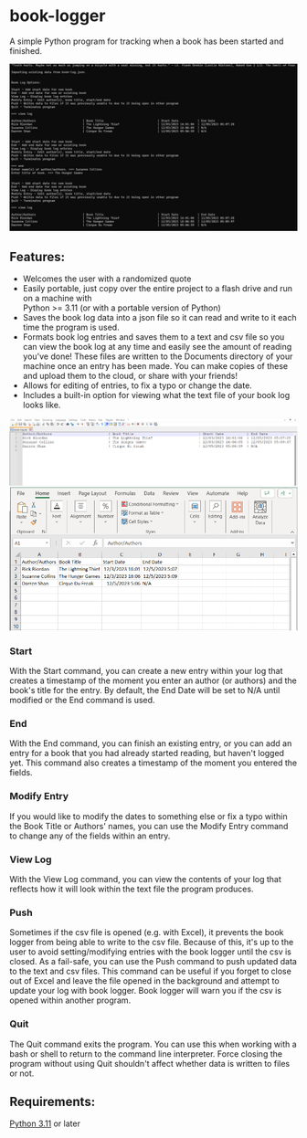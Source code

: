 # **book-logger**

A simple Python program for tracking when a book has been started and finished.

<p style="margin-bottom: 0px;" align="center">
	<img src="assets/images/overview.png" alt="Program Overview (from CLI)" />
</p>

## Features: ##
* Welcomes the user with a randomized quote
* Easily portable, just copy over the entire project to a flash drive and run on a machine with  
Python >= 3.11 (or with a portable version of Python)
* Saves the book log data into a json file so it can read and write to it each time the program is used.
* Formats book log entries and saves them to a text and csv file so you can view the book log at any time and easily see
the amount of reading you've done! These files are written to the Documents directory of your machine once an entry has 
been made. You can make copies of these and upload them to the cloud, or share with your friends!
* Allows for editing of entries, to fix a typo or change the date. 
* Includes a built-in option for viewing what the text file of your book log looks like.

<p style="margin-bottom: 0px;" align="center">
	<img src="assets/images/txt-example.png" alt="Book Log - Text" />
	<img src="assets/images/csv-example.png" alt="Book Log - CSV" />
</p>

### Start ###
With the Start command, you can create a new entry within your log that creates a timestamp of the moment you enter an 
author (or authors) and the book's title for the entry. By default, the End Date will be set to N/A until modified or
the End command is used.
### End ###
With the End command, you can finish an existing entry, or you can add an entry for a book that you had already started 
reading, but haven't logged yet. This command also creates a timestamp of the moment you entered the fields.
### Modify Entry ###
If you would like to modify the dates to something else or fix a typo within the Book Title or Authors' names, you can 
use the Modify Entry command to change any of the fields within an entry.
### View Log ###
With the View Log command, you can view the contents of your log that reflects how it will look within the text file the
program produces.
### Push ###
Sometimes if the csv file is opened (e.g. with Excel), it prevents the book logger from being able to write to the csv 
file. Because of this, it's up to the user to avoid setting/modifying entries with the book logger until the csv is 
closed. As a fail-safe, you can use the Push command to push updated data to the text and csv files. This command can be
useful if you forget to close out of Excel and leave the file opened in the background and attempt to update your log 
with book logger. Book logger will warn you if the csv is opened within another program.
### Quit ###
The Quit command exits the program. You can use this when working with a bash or shell to return to the command line 
interpreter. Force closing the program without using Quit shouldn't affect whether data is written to files or not.
## Requirements: ##
[Python 3.11](https://www.python.org/downloads/release/python-3110/) or later